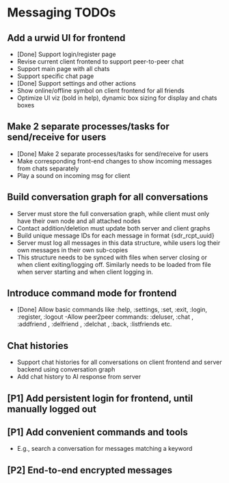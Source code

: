 # Messaging TODOs

## Add a urwid UI for frontend

- [Done] Support login/register page
- Revise current client frontend to support peer-to-peer chat
- Support main page with all chats
- Support specific chat page
- [Done] Support settings and other actions
- Show online/offline symbol on client frontend for all friends
- Optimize UI viz (bold in help), dynamic box sizing for display and chats boxes

## Make 2 separate processes/tasks for send/receive for users

- [Done] Make 2 separate processes/tasks for send/receive for users
- Make corresponding front-end changes to show incoming messages from chats separately
- Play a sound on incoming msg for client

## Build conversation graph for all conversations

- Server must store the full conversation graph, while client must only have their own node and all attached nodes
- Contact addition/deletion must update both server and client graphs
- Build unique message IDs for each message in format {sdr_rcpt_uuid}
- Server must log all messages in this data structure, while users log their own messages in their own sub-copies
- This structure needs to be synced with files when server closing or when client exiting/logging off. Similarly needs to be loaded from file when server starting and when client logging in.

## Introduce command mode for frontend

- [Done] Allow basic commands like :help, :settings, :set, :exit, :login, :register, :logout
-Allow peer2peer commands: :deluser, :chat <username>, :addfriend <username>, :delfriend <username>, :delchat <username>, :back, :listfriends etc.

## Chat histories

- Support chat histories for all conversations on client frontend and server backend using conversation graph
- Add chat history to AI response from server

## [P1] Add persistent login for frontend, until manually logged out

## [P1] Add convenient commands and tools

- E.g., search a conversation for messages matching a keyword

## [P2] End-to-end encrypted messages